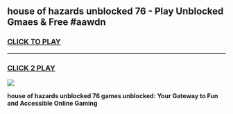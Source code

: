 
## house of hazards unblocked 76 - Play Unblocked Gmaes & Free #aawdn
<h3>
<a href="https://news.freeplayer.one?title=house_of_hazards_unblocked_76&ref=03M">CLICK TO PLAY</a></h3>
<hr>

<h3>
<a href="https://news.freeplayer.one?title=house_of_hazards_unblocked_76&ref=03M">CLICK 2 PLAY</a>
  
</h3>

<a href="https://news.freeplayer.one?title=house_of_hazards_unblocked_76&ref=03M"><img src="https://clearcache.store/games.png"></a>


**house of hazards unblocked 76 games unblocked: Your Gateway to Fun and Accessible Online Gaming**
